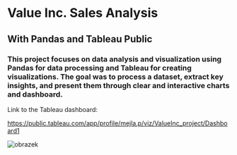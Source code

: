 # Value Inc. Sales Analysis

## With Pandas and Tableau Public

### This project focuses on data analysis and visualization using Pandas for data processing and Tableau for creating visualizations. The goal was to process a dataset, extract key insights, and present them through clear and interactive charts and dashboard.

Link to the Tableau dashboard:

https://public.tableau.com/app/profile/mejla.p/viz/ValueInc_project/Dashboard1

![obrazek](https://github.com/user-attachments/assets/af9783b1-accb-416e-b40f-46b183a4601b)
